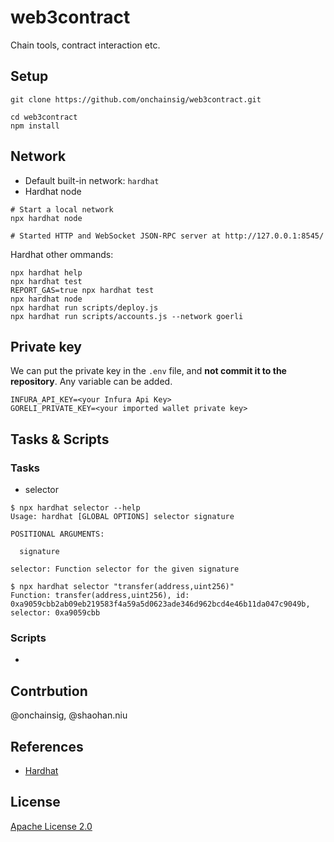 # web3contract

Chain tools, contract interaction etc.

## Setup

```shell
git clone https://github.com/onchainsig/web3contract.git

cd web3contract
npm install
```

## Network

- Default built-in network: `hardhat`
- Hardhat node

```shell
# Start a local network
npx hardhat node

# Started HTTP and WebSocket JSON-RPC server at http://127.0.0.1:8545/
```

Hardhat other ommands:

```shell
npx hardhat help
npx hardhat test
REPORT_GAS=true npx hardhat test
npx hardhat node
npx hardhat run scripts/deploy.js
npx hardhat run scripts/accounts.js --network goerli
```

## Private key

We can put the private key in the `.env` file, and **not commit it to the repository**. Any variable can be added.

```shell
INFURA_API_KEY=<your Infura Api Key>
GORELI_PRIVATE_KEY=<your imported wallet private key>
```

## Tasks & Scripts

### Tasks

- selector

```shell
$ npx hardhat selector --help
Usage: hardhat [GLOBAL OPTIONS] selector signature

POSITIONAL ARGUMENTS:

  signature

selector: Function selector for the given signature

$ npx hardhat selector "transfer(address,uint256)"
Function: transfer(address,uint256), id: 0xa9059cbb2ab09eb219583f4a59a5d0623ade346d962bcd4e46b11da047c9049b, selector: 0xa9059cbb
```

### Scripts

-

## Contrbution

@onchainsig, @shaohan.niu

## References

- [Hardhat](https://hardhat.org/)

## License

[Apache License 2.0](LICENSE)
